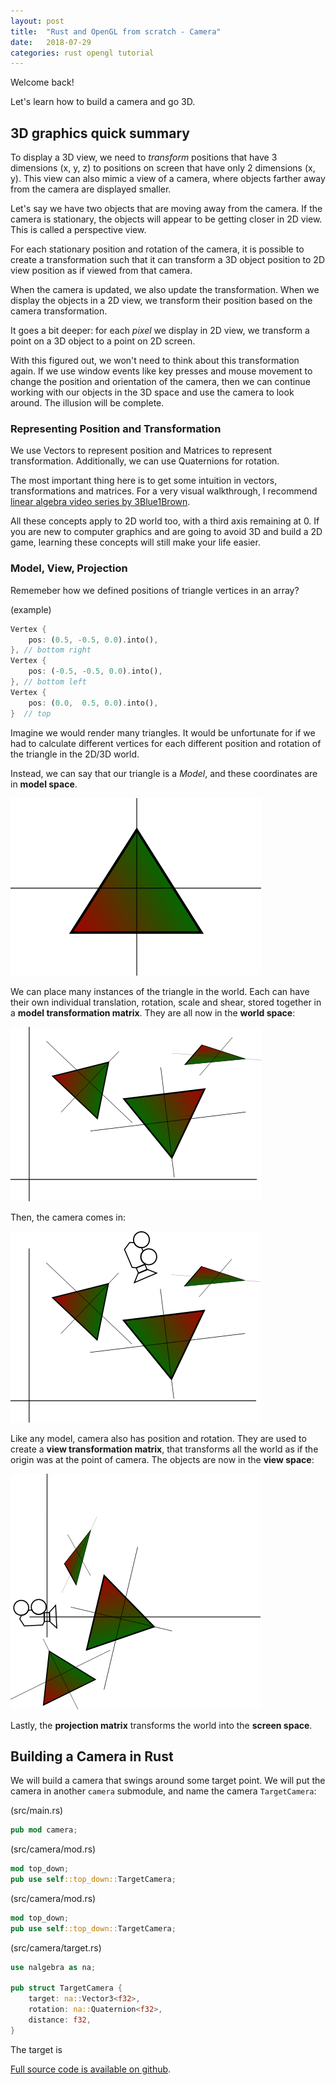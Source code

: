 ```yaml
---
layout: post
title:  "Rust and OpenGL from scratch - Camera"
date:   2018-07-29
categories: rust opengl tutorial
---
```


Welcome back!

Let's learn how to build a camera and go 3D.

## 3D graphics quick summary

To display a 3D view, we need to _transform_ positions that have 3 dimensions (x, y, z)
to positions on screen that have only 2 dimensions (x, y). This view can also mimic
a view of a camera, where objects farther away from the camera are displayed smaller.

Let's say we have two objects that are moving away from the camera. If the camera
is stationary, the objects will appear to be getting closer in 2D view. This
is called a perspective view.

For each stationary position and rotation of the camera, it is possible to 
create a transformation such that it can transform a 3D object position to 2D
view position as if viewed from that camera.

When the camera is updated, we also update the transformation. When we display the
objects in a 2D view, we transform their position based on the camera transformation.

It goes a bit deeper: for each _pixel_ we display in 2D view, we transform a point on
a 3D object to a point on 2D screen.

With this figured out, we won't need to think about this transformation again.
If we use window events like key presses and mouse movement to change the position
and orientation of the camera, then we can continue working with our objects
in the 3D space and use the camera to look around. The illusion will be complete.

### Representing Position and Transformation

We use Vectors to represent position and Matrices to represent transformation.
Additionally, we can use Quaternions for rotation.

The most important thing here is to get some intuition in vectors, transformations and matrices.
For a very visual walkthrough, I recommend [linear algebra video series by
3Blue1Brown](https://www.youtube.com/watch?v=fNk_zzaMoSs&list=PLZHQObOWTQDPD3MizzM2xVFitgF8hE_ab&index=2).

All these concepts apply to 2D world too, with a third axis remaining at 0.
If you are new to computer graphics and are going to avoid 3D and build a 2D game,
learning these concepts will still make your life easier.

### Model, View, Projection

Rememeber how we defined positions of triangle vertices in an array?

(example)

```rust
Vertex {
    pos: (0.5, -0.5, 0.0).into(),
}, // bottom right
Vertex {
    pos: (-0.5, -0.5, 0.0).into(),
}, // bottom left
Vertex {
    pos: (0.0,  0.5, 0.0).into(),
}  // top
```

Imagine we would render many triangles. It would be unfortunate for if we had to calculate
different vertices for each different position and rotation of the triangle in the
2D/3D world.

Instead, we can say that our triangle is a _Model_, and these coordinates are in
__model space__.

![Triangle](/images/opengl-rust/15/model-space.png)

We can place many instances of the triangle in the world. Each can
have their own individual translation, rotation, scale and shear, stored
together in a __model transformation matrix__. They are all now
in the __world space__:

![Triangle](/images/opengl-rust/15/world-space.png)

Then, the camera comes in:

![Triangle](/images/opengl-rust/15/world-space-camera.png)

Like any model, camera also has position and rotation. They are used to 
create a __view transformation matrix__, that transforms all the world as if the origin
was at the point of camera. The objects are now in the __view space__:

![Triangle](/images/opengl-rust/15/view-space.png)

Lastly, the __projection matrix__ transforms the world into the __screen space__.

## Building a Camera in Rust

We will build a camera that swings around some target point. We will put 
the camera in another `camera` submodule, and name the camera `TargetCamera`:

(src/main.rs)

```rust
pub mod camera;
```

(src/camera/mod.rs)

```rust
mod top_down;
pub use self::top_down::TargetCamera;
```

(src/camera/mod.rs)

```rust
mod top_down;
pub use self::top_down::TargetCamera;
```

(src/camera/target.rs)

```rust
use nalgebra as na;

pub struct TargetCamera {
    target: na::Vector3<f32>,
    rotation: na::Quaternion<f32>,
    distance: f32,
}
```

The target is

[Full source code is available on github](https://github.com/Nercury/rust-and-opengl-lessons/tree/master/lesson-15). 